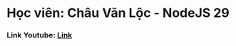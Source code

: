 <h1>Học viên: Châu Văn Lộc - NodeJS 29</h1>
<h3>Link Youtube: <a href="https://youtu.be/ZSGyvOKNmSY">Link</a></h3>
